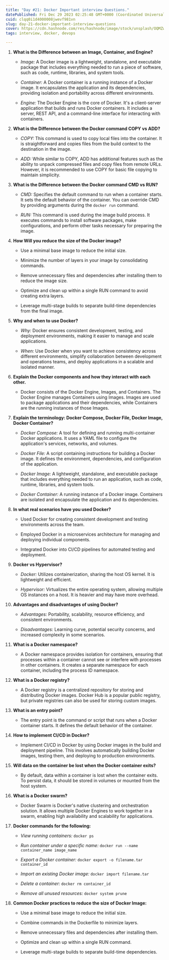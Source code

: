 ```yaml
---
title: "Day #21: Docker Important interview Questions."
datePublished: Fri Dec 29 2023 02:25:48 GMT+0000 (Coordinated Universal Time)
cuid: clqq0i1d4000008jwevf981vn
slug: day-21-docker-important-interview-questions
cover: https://cdn.hashnode.com/res/hashnode/image/stock/unsplash/OQMZwNd3ThU/upload/96b20819b6fd9fdc9bd8a168156a3159.jpeg
tags: interview, docker, devops

---
```


1. **What is the Difference between an Image, Container, and Engine?**
    
    * *Image:* A Docker image is a lightweight, standalone, and executable package that includes everything needed to run a piece of software, such as code, runtime, libraries, and system tools.
        
    * *Container:* A Docker container is a running instance of a Docker image. It encapsulates the application and its dependencies, providing isolation and portability across different environments.
        
    * *Engine:* The Docker Engine is the core of Docker. It's a client-server application that builds and runs Docker containers. It includes a server, REST API, and a command-line interface for interacting with containers.
        
2. **What is the Difference between the Docker command COPY vs ADD?**
    
    * *COPY:* This command is used to copy local files into the container. It is straightforward and copies files from the build context to the destination in the image.
        
    * *ADD:* While similar to COPY, ADD has additional features such as the ability to unpack compressed files and copy files from remote URLs. However, it is recommended to use COPY for basic file copying to maintain simplicity.
        
3. **What is the Difference between the Docker command CMD vs RUN?**
    
    * *CMD:* Specifies the default command to run when a container starts. It sets the default behavior of the container. You can override CMD by providing arguments during the `docker run` command.
        
    * *RUN:* This command is used during the image build process. It executes commands to install software packages, make configurations, and perform other tasks necessary for preparing the image.
        
4. **How Will you reduce the size of the Docker image?**
    
    * Use a minimal base image to reduce the initial size.
        
    * Minimize the number of layers in your image by consolidating commands.
        
    * Remove unnecessary files and dependencies after installing them to reduce the image size.
        
    * Optimize and clean up within a single RUN command to avoid creating extra layers.
        
    * Leverage multi-stage builds to separate build-time dependencies from the final image.
        
5. **Why and when to use Docker?**
    
    * *Why:* Docker ensures consistent development, testing, and deployment environments, making it easier to manage and scale applications.
        
    * *When:* Use Docker when you want to achieve consistency across different environments, simplify collaboration between development and operations teams, and deploy applications in a scalable and isolated manner.
        
6. **Explain the Docker components and how they interact with each other.**
    
    * Docker consists of the Docker Engine, Images, and Containers. The Docker Engine manages Containers using Images. Images are used to package applications and their dependencies, while Containers are the running instances of those Images.
        
7. **Explain the terminology: Docker Compose, Docker File, Docker Image, Docker Container?**
    
    * *Docker Compose:* A tool for defining and running multi-container Docker applications. It uses a YAML file to configure the application's services, networks, and volumes.
        
    * *Docker File:* A script containing instructions for building a Docker image. It defines the environment, dependencies, and configuration of the application.
        
    * *Docker Image:* A lightweight, standalone, and executable package that includes everything needed to run an application, such as code, runtime, libraries, and system tools.
        
    * *Docker Container:* A running instance of a Docker image. Containers are isolated and encapsulate the application and its dependencies.
        
8. **In what real scenarios have you used Docker?**
    
    * Used Docker for creating consistent development and testing environments across the team.
        
    * Employed Docker in a microservices architecture for managing and deploying individual components.
        
    * Integrated Docker into CI/CD pipelines for automated testing and deployment.
        
9. **Docker vs Hypervisor?**
    
    * *Docker:* Utilizes containerization, sharing the host OS kernel. It is lightweight and efficient.
        
    * *Hypervisor:* Virtualizes the entire operating system, allowing multiple OS instances on a host. It is heavier and may have more overhead.
        
10. **Advantages and disadvantages of using Docker?**
    
    * *Advantages:* Portability, scalability, resource efficiency, and consistent environments.
        
    * *Disadvantages:* Learning curve, potential security concerns, and increased complexity in some scenarios.
        
11. **What is a Docker namespace?**
    
    * A Docker namespace provides isolation for containers, ensuring that processes within a container cannot see or interfere with processes in other containers. It creates a separate namespace for each container, including the process ID namespace.
        
12. **What is a Docker registry?**
    
    * A Docker registry is a centralized repository for storing and distributing Docker images. Docker Hub is a popular public registry, but private registries can also be used for storing custom images.
        
13. **What is an entry point?**
    
    * The entry point is the command or script that runs when a Docker container starts. It defines the default behavior of the container.
        
14. **How to implement CI/CD in Docker?**
    
    * Implement CI/CD in Docker by using Docker images in the build and deployment pipeline. This involves automatically building Docker images, testing them, and deploying to production environments.
        
15. **Will data on the container be lost when the Docker container exits?**
    
    * By default, data within a container is lost when the container exits. To persist data, it should be stored in volumes or mounted from the host system.
        
16. **What is a Docker swarm?**
    
    * Docker Swarm is Docker's native clustering and orchestration solution. It allows multiple Docker Engines to work together in a swarm, enabling high availability and scalability for applications.
        
17. **Docker commands for the following:**
    
    * *View running containers:* `docker ps`
        
    * *Run container under a specific name:* `docker run --name container_name image_name`
        
    * *Export a Docker container:* `docker export -o filename.tar container_id`
        
    * *Import an existing Docker image:* `docker import filename.tar`
        
    * *Delete a container:* `docker rm container_id`
        
    * *Remove all unused resources:* `docker system prune`
        
18. **Common Docker practices to reduce the size of Docker Image:**
    
    * Use a minimal base image to reduce the initial size.
        
    * Combine commands in the Dockerfile to minimize layers.
        
    * Remove unnecessary files and dependencies after installing them.
        
    * Optimize and clean up within a single RUN command.
        
    * Leverage multi-stage builds to separate build-time dependencies.
